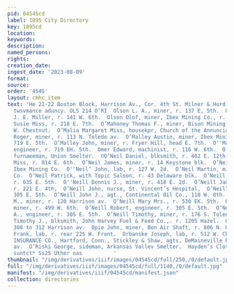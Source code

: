 ```yaml
---
pid: 04545cd
label: 1895 City Directory
key: 1895cd
location: 
keywords: 
description: 
named_persons: 
rights: 
creation_date: 
ingest_date: '2023-08-09'
format: 
source: 
order: '4545'
layout: cmhc_item
text: 'He 21-22 Boston Block, Harrison Av., Cor. 4th St. Milner & Hurd,” *Stoxze:
  twsvmance aduncy. OLS 214 O’RI  Olson L. A., miner, r. 137 E, 5th.  Olson Ole, baker,
  J. E. Miller, r. 141 W. 6th.  Olson Olof, miner, Ibex Mining Co., r. 421 E. 7th.  Olson
  Susie Miss, r. 218 E. 7th.  O’Mahoney Thomas F., miner, Bison Mining Co., r. 622
  W. Chestnut.  O’Malia Margaret Miss, housekpr, Church of the Annunciation  O’Malia
  Roger, miner, r. 113 N. Toledo av.  O’Malley Austin, miner, Ibex Mining Co., r.
  719 E. 5th.  O’Malley John, miner, r. Fryer Hill, head E. 7th.  O''Malley Peter,
  engineer, r. 719 EH. 5th.  Omer Edward, machinist, r. 116 W. 6th.  O’Neil Cornelius,
  furnaeeman, Union Smelter.  ©O’Neil Daniel, blksmith, r. 402 E. 12th.  O’Neil Ella
  Miss, r. 814 E. 6th.  O’Neil James, miner, r. 14 Keystone blk.  O’Neil Jerry, miner,
  Ibex Mining Co.  O''Neil’ John, lab, r. 127 W. 2d.  O’Neil Martin, miner, Ibex Mining
  Co.  O’Neil Patrick, with Topic Saloon, r. 43 Delaware blk.  O’Neill David, miner,
  r. 635 E. 5th.  O''Neill Dennis J., miner, r. 418 E. 2d.  O’Neill James, miner,
  r. 221 E. 4th,  O’Neill John, nurse, St. Vincent’s Hospital,  O’Neill John C., r.
  305 E. 5th.  O’Neill John J., agt., Continental Oil Co., 110 W. 8th.  O’Neill John
  M., miner, r. 120 Harrison av.  O’Neill Mary Mrs., r. 530 EK. 5th.  O’Neill Michael,
  miner, r. 499 W. 6th.  O’Neill Robert, engineer, r. 305 E. 5th.  O’Neill Thomas
  A., engineer, r. 305 E. 5th.  O’Neill Timothy, miner, r. 176 S. Toledo av.  O’Neill
  Timothy J., blksmith, John Harvey Fuel & Feed Co.,. r. 1205 Hazel.  Opera House,
  308 to 312 Harrison av.  Opie John, miner, Bon Air Shaft, r. 806 N. Hemlock.  Orazem
  Frank, lab, r. rear 225 W. Front.  Orbanske Joseph, lab, r. 512 W. Chestnut. .  ORIENT
  INSURANCE CO., Hartford, Conn., Stickley & Shaw, agts, DeMaineville blk, 600 Harrison
  av.  O’Riski George, sideman, Arkansas Vallev Smelter.  Hayden’s Clothing Store
  suntct* Ss25 Uther oas          '
thumbnail: "/img/derivatives/iiif/images/04545cd/full/250,/0/default.jpg"
full: "/img/derivatives/iiif/images/04545cd/full/1140,/0/default.jpg"
manifest: "/img/derivatives/iiif/04545cd/manifest.json"
collection: directories
---
```

